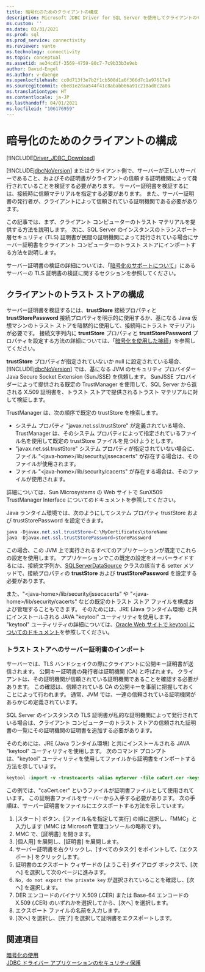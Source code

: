 ```yaml
---
title: 暗号化のためのクライアントの構成
description: Microsoft JDBC Driver for SQL Server を使用してクライアントのセキュリティを確保するためのクライアント側の暗号化と証明書の信頼について説明します。
ms.custom: ''
ms.date: 03/31/2021
ms.prod: sql
ms.prod_service: connectivity
ms.reviewer: vanto
ms.technology: connectivity
ms.topic: conceptual
ms.assetid: ae34cd1f-3569-4759-80c7-7c9b33b3e9eb
author: David-Engel
ms.author: v-daenge
ms.openlocfilehash: cc0d713f3e7b2f1cb508d1a6f366d7c1a97617e9
ms.sourcegitcommit: ebe81e2daa544f41c8ababb66a91c218ad0c2a0a
ms.translationtype: HT
ms.contentlocale: ja-JP
ms.lasthandoff: 04/01/2021
ms.locfileid: "106176959"
---
```

# <a name="configuring-the-client-for-encryption"></a>暗号化のためのクライアントの構成

[!INCLUDE[Driver_JDBC_Download](../../includes/driver_jdbc_download.md)]

[!INCLUDE[jdbcNoVersion](../../includes/jdbcnoversion_md.md)] またはクライアント側で、サーバーが正しいサーバーであること、およびその証明書がクライアントの信頼する証明機関によって発行されていることを検証する必要があります。 サーバー証明書を検証するには、接続時に信頼マテリアルを指定する必要があります。 また、サーバー証明書の発行者が、クライアントによって信頼されている証明機関である必要があります。

この記事では、まず、クライアント コンピューターのトラスト マテリアルを提供する方法を説明します。 次に、SQL Server のインスタンスのトランスポート層セキュリティ (TLS) 証明書が民間の証明機関によって発行されている場合にサーバー証明書をクライアント コンピューターのトラスト ストアにインポートする方法を説明します。

サーバー証明書の検証の詳細については、「[暗号化のサポートについて](../../connect/jdbc/understanding-ssl-support.md)」にあるサーバーの TLS 証明書の検証に関するセクションを参照してください。

## <a name="configuring-the-client-trust-store"></a>クライアントのトラスト ストアの構成

サーバー証明書を検証するには、**trustStore** 接続プロパティと **trustStorePassword** 接続プロパティを明示的に使用するか、基になる Java 仮想マシンのトラスト ストアを暗黙的に使用して、接続時にトラスト マテリアルが必要です。 接続文字列内に **trustStore** プロパティと **trustStorePassword** プロパティを設定する方法の詳細については、「[暗号化を使用した接続](connecting-with-ssl-encryption.md)」を参照してください。

**trustStore** プロパティが指定されていないか null に設定されている場合、[!INCLUDE[jdbcNoVersion](../../includes/jdbcnoversion_md.md)] では、基になる JVM のセキュリティ プロバイダー Java Secure Socket Extension (SunJSSE) を信頼します。 SunJSSE プロバイダーによって提供される既定の TrustManager を使用して、SQL Server から返される X.509 証明書を、トラスト ストアで提供されるトラスト マテリアルに対して検証します。

TrustManager は、次の順序で既定の trustStore を検索します。

- システム プロパティ "javax.net.ssl.trustStore" が定義されている場合、TrustManager は、そのシステム プロパティによって指定されているファイル名を使用して既定の trustStore ファイルを見つけようとします。
- "javax.net.ssl.trustStore" システム プロパティが指定されていない場合に、ファイル "\<java-home>/lib/security/jssecacerts" が存在する場合は、そのファイルが使用されます。
- ファイル "\<java-home>/lib/security/cacerts" が存在する場合は、そのファイルが使用されます。

詳細については、Sun Microsystems の Web サイトで SunX509 TrustManager Interface についてのドキュメントを参照してください。

Java ランタイム環境では、次のようにしてシステム プロパティ trustStore および trustStorePassword を設定できます。

```java
java -Djavax.net.ssl.trustStore=C:\MyCertificates\storeName
java -Djavax.net.ssl.trustStorePassword=storePassword
```

この場合、この JVM 上で実行されるすべてのアプリケーションが既定でこれらの設定を使用します。 アプリケーションでこの既定の設定をオーバーライドするには、接続文字列か、[SQLServerDataSource](reference/sqlserverdatasource-class.md) クラスの該当する setter メソッドで、接続プロパティの **trustStore** および **trustStorePassword** を設定する必要があります。

また、"\<java-home>/lib/security/jssecacerts" や "\<java-home>/lib/security/cacerts" などの既定のトラスト ストア ファイルを構成および管理することもできます。 そのためには、JRE (Java ランタイム環境) と共にインストールされる JAVA "keytool" ユーティリティを使用します。 "keytool" ユーティリティの詳細については、[Oracle Web サイトで keytool についてのドキュメント](https://docs.oracle.com/javase/8/docs/technotes/tools/unix/keytool.html)を参照してください。

### <a name="importing-the-server-certificate-to-trust-store"></a>トラスト ストアへのサーバー証明書のインポート

サーバーでは、TLS ハンドシェイクの際にクライアントに公開キー証明書が送信されます。 公開キー証明書の発行者は証明機関 (CA) と呼ばれます。 クライアントは、その証明機関が信頼されている証明機関であることを確認する必要があります。 この確認は、信頼されている CA の公開キーを事前に把握しておくことによって行われます。 通常、JVM では、一連の信頼されている証明機関があらかじめ定義されています。

SQL Server のインスタンスの TLS 証明書が私的な証明機関によって発行されている場合は、クライアント コンピューターのトラスト ストアの信頼された証明書の一覧にその証明機関の証明書を追加する必要があります。

そのためには、JRE (Java ランタイム環境) と共にインストールされる JAVA "keytool" ユーティリティを使用します。 次のコマンド プロンプトは、"keytool" ユーティリティを使用してファイルから証明書をインポートする方法を示しています。

```java
keytool -import -v -trustcacerts -alias myServer -file caCert.cer -keystore truststore.ks
```

この例では、"caCert.cer" というファイルが証明書ファイルとして使用されています。 この証明書ファイルをサーバーから入手する必要があります。 次の手順は、サーバー証明書をファイルにエクスポートする方法を示しています。

1. [スタート] ボタン、[ファイル名を指定して実行] の順に選択し、「MMC」と入力します (MMC は Microsoft 管理コンソールの略称です)。
2. MMC で、[証明書] を開きます。
3. [個人用] を展開し、[証明書] を展開します。
4. サーバー証明書を右クリックし、[すべてのタスク] をポイントして、[エクスポート] をクリックします。
5. 証明書のエクスポート ウィザードの [ようこそ] ダイアログ ボックスで、[次へ] を選択して次のページに進みます。
6. `No, do not export the private key` が選択されていることを確認し、[次へ] を選択します。
7. DER エンコードのバイナリ X.509 (.CER) または Base-64 エンコードの X.509 (.CER) のいずれかを選択してから、[次へ] を選択します。
8. エクスポート ファイルの名前を入力します。
9. [次へ] を選択し、[完了] を選択して証明書をエクスポートします。

## <a name="see-also"></a>関連項目

[暗号化の使用](using-ssl-encryption.md)  
[JDBC ドライバー アプリケーションのセキュリティ保護](securing-jdbc-driver-applications.md)  
